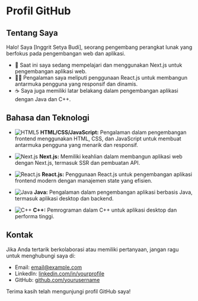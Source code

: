 # Profil GitHub

## Tentang Saya

Halo! Saya [Inggrit Setya Budi], seorang pengembang perangkat lunak yang berfokus pada pengembangan web dan aplikasi.

- 🌱 Saat ini saya sedang mempelajari dan menggunakan Next.js untuk pengembangan aplikasi web.
- 👨‍💻 Pengalaman saya meliputi penggunaan React.js untuk membangun antarmuka pengguna yang responsif dan dinamis.
- ☕ Saya juga memiliki latar belakang dalam pengembangan aplikasi dengan Java dan C++.

## Bahasa dan Teknologi

- ![HTML5](https://upload.wikimedia.org/wikipedia/commons/thumb/6/61/HTML5_logo_and_wordmark.svg/128px-HTML5_logo_and_wordmark.svg.png) **HTML/CSS/JavaScript:** Pengalaman dalam pengembangan frontend menggunakan HTML, CSS, dan JavaScript untuk membuat antarmuka pengguna yang menarik dan responsif.
  
- ![Next.js](https://seeklogo.com/images/N/next-js-logo-8FCFF51DD2-seeklogo.com.png) **Next.js:** Memiliki keahlian dalam membangun aplikasi web dengan Next.js, termasuk SSR dan pembuatan API.

- ![React.js](https://upload.wikimedia.org/wikipedia/commons/thumb/a/a7/React-icon.svg/128px-React-icon.svg.png) **React.js:** Penggunaan React.js untuk pengembangan aplikasi frontend modern dengan manajemen state yang efisien.

- ![Java](https://upload.wikimedia.org/wikipedia/id/2/2e/Java_Logo.svg) **Java:** Pengalaman dalam pengembangan aplikasi berbasis Java, termasuk aplikasi desktop dan backend.

- ![C++](https://upload.wikimedia.org/wikipedia/commons/thumb/1/18/ISO_C%2B%2B_Logo.svg/128px-ISO_C%2B%2B_Logo.svg.png) **C++:** Pemrograman dalam C++ untuk aplikasi desktop dan performa tinggi.

## Kontak

Jika Anda tertarik berkolaborasi atau memiliki pertanyaan, jangan ragu untuk menghubungi saya di:

- Email: [email@example.com](mailto:email@example.com)
- LinkedIn: [linkedin.com/in/yourprofile](https://www.linkedin.com/in/yourprofile)
- GitHub: [github.com/yourusername](https://github.com/yourusername)

Terima kasih telah mengunjungi profil GitHub saya!
